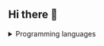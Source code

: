 ## Hi there 👋
<details>
  <summary>Programming languages</summary>
            <i class="devicon-java-plain-wordmark colored"></i>
            
</details>
